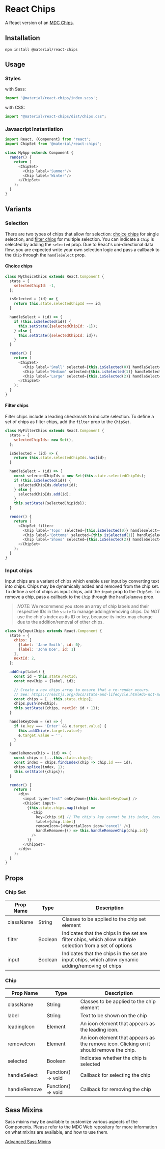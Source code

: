 # React Chips

A React version of an [MDC Chips](https://github.com/material-components/material-components-web/tree/master/packages/mdc-chips).

## Installation

```
npm install @material/react-chips
```

## Usage

### Styles

with Sass:
```js
import '@material/react-chips/index.scss';
```

with CSS:
```js
import "@material/react-chips/dist/chips.css";
```

### Javascript Instantiation

```js
import React, {Component} from 'react';
import ChipSet from '@material/react-chips';

class MyApp extends Component {
  render() {
    return (
      <ChipSet>
        <Chip label='Summer'/>
        <Chip label='Winter'/>
      </ChipSet>
    );
  }
}
```

## Variants

### Selection

There are two types of chips that allow for selection: [choice chips](https://material.io/design/components/chips.html#choice-chips) for single selection, and [filter chips](https://material.io/design/components/chips.html#filter-chips) for multiple selection. You can indicate a `Chip` is selected by adding the `selected` prop. Due to React's uni-directional data flow, you are expected write your own selection logic and pass a callback to the `Chip` through the `handleSelect` prop.

#### Choice chips

```js
class MyChoiceChips extends React.Component {
  state = {
    selectedChipId: -1,
  };

  isSelected = (id) => {
    return this.state.selectedChipId === id;
  }

  handleSelect = (id) => {
    if (this.isSelected(id)) {
      this.setState({selectedChipId: -1});
    } else {
      this.setState({selectedChipId: id});
    }
  }

  render() {
    return (
      <ChipSet>
        <Chip label='Small' selected={this.isSelected(0)} handleSelect={() => this.handleSelect(0)}/>
        <Chip label='Medium' selected={this.isSelected(1)} handleSelect={() => this.handleSelect(1)}/>
        <Chip label='Large' selected={this.isSelected(2)} handleSelect={() => this.handleSelect(2)}/>
      </ChipSet>
    );
  }
}
```

#### Filter chips

Filter chips include a leading checkmark to indicate selection. To define a set of chips as filter chips, add the `filter` prop to the `ChipSet`. 

```js
class MyFilterChips extends React.Component {
  state = {
    selectedChipIds: new Set(),
  };

  isSelected = (id) => {
    return this.state.selectedChipIds.has(id);
  }

  handleSelect = (id) => {
    const selectedChipIds = new Set(this.state.selectedChipIds);
    if (this.isSelected(id)) {
      selectedChipIds.delete(id);
    } else {
      selectedChipIds.add(id);
    }
    this.setState({selectedChipIds});
  }

  render() {
    return (
      <ChipSet filter>
        <Chip label='Tops' selected={this.isSelected(0)} handleSelect={() => this.handleSelect(0)}/>
        <Chip label='Bottoms' selected={this.isSelected(1)} handleSelect={() => this.handleSelect(1)}/>
        <Chip label='Shoes' selected={this.isSelected(2)} handleSelect={() => this.handleSelect(2)}/>
      </ChipSet>
    );
  }
}
```

### Input chips

Input chips are a variant of chips which enable user input by converting text into chips. Chips may be dynamically added and removed from the chip set. To define a set of chips as input chips, add the `input` prop to the `ChipSet`. To remove a chip, pass a callback to the `Chip` through the `handleRemove` prop.

> _NOTE_: We recommend you store an array of chip labels and their respective IDs in the `state` to manage adding/removing chips. Do _NOT_ use the chip's index as its ID or key, because its index may change due to the addition/removal of other chips.

```js
class MyInputChips extends React.Component {
  state = {
    chips: [
      {label: 'Jane Smith', id: 0},
      {label: 'John Doe', id: 1}
    ],
    nextId: 2,
  };

  addChip(label) {
    const id = this.state.nextId;
    const newChip = {label, id};

    // Create a new chips array to ensure that a re-render occurs.
    // See: https://reactjs.org/docs/state-and-lifecycle.html#do-not-modify-state-directly
    const chips = [...this.state.chips]; 
    chips.push(newChip);
    this.setState({chips, nextId: id + 1});
  }

  handleKeyDown = (e) => {
    if (e.key === 'Enter' && e.target.value) {
      this.addChip(e.target.value);
      e.target.value = '';
    }
  }

  handleRemoveChip = (id) => {
    const chips = [...this.state.chips];
    const index = chips.findIndex(chip => chip.id === id);
    chips.splice(index, 1);
    this.setState({chips});
  }

  render() {
    return (
      <div>
        <input type="text" onKeyDown={this.handleKeyDown} />
        <ChipSet input>
          {this.state.chips.map((chip) =>
            <Chip
              key={chip.id} // The chip's key cannot be its index, because its index may change.
              label={chip.label}
              removeIcon={<MaterialIcon icon='cancel' />}
              handleRemove={() => this.handleRemoveChip(chip.id)}
            />
          )}
        </ChipSet>
      </div>
    );
  }
}
```

## Props

### Chip Set

Prop Name | Type | Description
--- | --- | ---
className | String | Classes to be applied to the chip set element
filter | Boolean | Indicates that the chips in the set are filter chips, which allow multiple selection from a set of options
input | Boolean | Indicates that the chips in the set are input chips, which allow dynamic adding/removing of chips

### Chip

Prop Name | Type | Description
--- | --- | ---
className | String | Classes to be applied to the chip element
label | String | Text to be shown on the chip
leadingIcon | Element | An icon element that appears as the leading icon.
removeIcon | Element | An icon element that appears as the remove icon. Clicking on it should remove the chip.
selected | Boolean | Indicates whether the chip is selected
handleSelect | Function() => void | Callback for selecting the chip
handleRemove | Function() => void | Callback for removing the chip

## Sass Mixins

Sass mixins may be available to customize various aspects of the Components. Please refer to the
MDC Web repository for more information on what mixins are available, and how to use them.

[Advanced Sass Mixins](https://github.com/material-components/material-components-web/blob/v0.35.0/packages/mdc-chips/README.md#sass-mixins)

